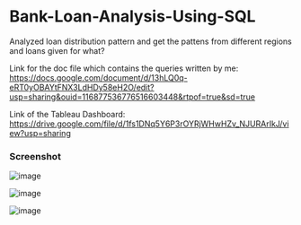 # Bank-Loan-Analysis-Using-SQL
Analyzed loan distribution pattern and get the pattens from different regions and loans given for what?

Link for the doc file which contains the queries written by me:
https://docs.google.com/document/d/13hLQ0q-eRT0yOBAYtFNX3LdHDy58eH2O/edit?usp=sharing&ouid=116877536776516603448&rtpof=true&sd=true

Link of the Tableau Dashboard:
https://drive.google.com/file/d/1fs1DNq5Y6P3rOYRjWHwHZv_NJURArIkJ/view?usp=sharing

### Screenshot
![image](https://github.com/user-attachments/assets/e2a0542a-2183-4d5f-9f50-e912f9d47e44)

![image](https://github.com/user-attachments/assets/1b6f190d-1373-4fc8-ac97-5c4704395731)

![image](https://github.com/user-attachments/assets/b5fe97eb-2e0e-4150-8c23-fcf565c437e6)
